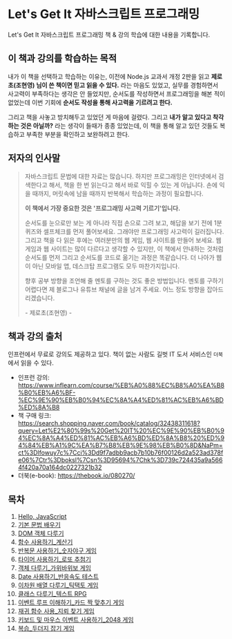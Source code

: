 # Let's Get It 자바스크립트 프로그래밍

Let's Get It 자바스크립트 프로그래밍 책 & 강의 학습에 대한 내용을 기록합니다.

## 이 책과 강의를 학습하는 목적

내가 이 책을 선택하고 학습하는 이유는, 이전에 Node.js 교과서 개정 2판을 읽고 **제로초(조현영) 님이 쓴 책이면 믿고 읽을 수 있다.** 라는 마음도 있었고, 실무를 경험하면서 사고력이 부족하다는 생각은 안 들었지만, 순서도를 작성하면서 프로그래밍을 해본 적이 없었는데 이번 기회에 **순서도 작성을 통해 사고력을 기르려고 한다.**

그리고 책을 사놓고 방치해두고 있었던 게 마음에 걸렸다. 그리고 **내가 알고 있다고 착각하는 것은 아닐까?** 라는 생각이 들때가 종종 있었는데, 이 책을 통해 알고 있던 것들도 복습하고 부족한 부분을 확인하고 보완하려고 한다.

## 저자의 인사말

> 자바스크립트 문법에 대한 자료는 많습니다. 하지만 프로그래밍은 인터넷에서 검색한다고 해서, 책을 한 번 읽는다고 해서 바로 익힐 수 있는 게 아닙니다. 손에 익을 때까지, 머릿속에 남을 때까지 반복해서 학습하는 과정이 필요합니다.
>
> **이 책에서 가장 중요한 것은 '프로그래밍 사고력 기르기'입니다.**
>
> 순서도를 눈으로만 보는 게 아니라 직접 손으로 그려 보고, 해답을 보기 전에 1분 퀴즈와 셀프체크를 먼저 풀어보세요. 그래야만 프로그래밍 사고력이 길러집니다. 그리고 책을 다 읽은 후에는 여러분만의 웹 게임, 웹 사이트를 만들어 보세요. 웹 게임과 웹 사이트는 많이 다르다고 생각할 수 있지만, 이 책에서 안내하는 것처럼 순서도를 먼저 그리고 순서도를 코드로 옮기는 과정은 똑같습니다. 더 나아가 웹이 아닌 모바일 앱, 데스크탑 프로그램도 모두 마찬가지입니다.
>
> 향후 공부 방향을 조언해 줄 멘토를 구하는 것도 좋은 방법입니다. 멘토를 구하기 어렵다면 제 블로그나 유튜브 채널에 글을 남겨 주세요. 어느 정도 방향을 잡아드리겠습니다.  
>
> \- 제로초(조현영) -

## 책과 강의 출처

인프런에서 무료로 강의도 제공하고 있다. 책이 없는 사람도 길벗 IT 도서 서비스인 `더북`에서 읽을 수 있다.

- 인프런 강의: <https://www.inflearn.com/course/%EB%A0%88%EC%B8%A0%EA%B8%B0%EB%A6%BF-%EC%9E%90%EB%B0%94%EC%8A%A4%ED%81%AC%EB%A6%BD%ED%8A%B8>
- 책 구매 링크: <https://search.shopping.naver.com/book/catalog/32438311618?query=Let%E2%80%99s%20Get%20IT%20%EC%9E%90%EB%B0%94%EC%8A%A4%ED%81%AC%EB%A6%BD%ED%8A%B8%20%ED%94%84%EB%A1%9C%EA%B7%B8%EB%9E%98%EB%B0%8D&NaPm=ct%3Dlfowuy7c%7Cci%3Dd9f7adbb9acb7b10b76f00126d2a523ad378fe06%7Ctr%3Dboksl%7Csn%3D95694%7Chk%3D739c724435a9a5664f420a70a164dc0227321b32>
- 더북(e-book): <https://thebook.io/080270/>

## 목차

1. [Hello, JavaScript](./chapter01-hello-javascript)
2. [기본 문법 배우기](./chapter02-basic-syntax)
3. [DOM 객체 다루기](./chapter03-handling-DOM-object)
4. [함수 사용하기_계산기](./chapter04-using-functions-calculator)
5. [반복문 사용하기_숫자야구 게임](./chapter05-using-loop-statements-number-baseball-game)
6. [타이머 사용하기_로또 추첨기](./chapter06-using-timer-lotto-lottery-machine)
7. [객체 다루기_가위바위보 게임](./chapter07-object-handling-rock-paper-scissors-game)
8. [Date 사용하기_반응속도 테스트](./chapter08-use-date-test-response-rate)
9. [이차원 배열 다루기_틱택토 게임](./chapter09-handling-two-dimensional-arrays-tictactoe-game)
10. [클래스 다루기_텍스트 RPG](./chapter10-class-handling-text-rpg)
11. [이벤트 루프 이해하기_카드 짝 맞추기 게임](./chapter11-understanding-event-loops-card-matching-game)
12. [재귀 함수 사용_지뢰 찾기 게임](./chapter12-using-recursive-functions-mine-hunting-game)
13. [키보드 및 마우스 이벤트 사용하기_2048 게임](./chapter13-using-keyboard-and-mouse-events-2048-game)
14. [복습_두더지 잡기 게임](./chapter14-revise-catch-mole-game)